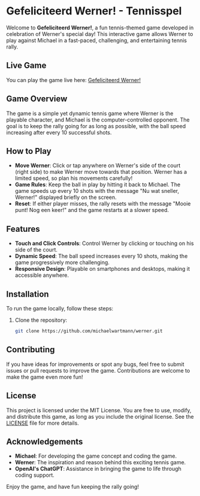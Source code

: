 # Gefeliciteerd Werner! - Tennisspel

Welcome to **Gefeliciteerd Werner!**, a fun tennis-themed game developed in celebration of Werner's special day! This interactive game allows Werner to play against Michael in a fast-paced, challenging, and entertaining tennis rally.

## Live Game

You can play the game live here: [Gefeliciteerd Werner!](https://michaelwartmann.github.io/werner/)

## Game Overview

The game is a simple yet dynamic tennis game where Werner is the playable character, and Michael is the computer-controlled opponent. The goal is to keep the rally going for as long as possible, with the ball speed increasing after every 10 successful shots.

## How to Play

- **Move Werner**: Click or tap anywhere on Werner's side of the court (right side) to make Werner move towards that position. Werner has a limited speed, so plan his movements carefully!
- **Game Rules**: Keep the ball in play by hitting it back to Michael. The game speeds up every 10 shots with the message "Nu wat sneller, Werner!" displayed briefly on the screen.
- **Reset**: If either player misses, the rally resets with the message "Mooie punt! Nog een keer!" and the game restarts at a slower speed.

## Features

- **Touch and Click Controls**: Control Werner by clicking or touching on his side of the court.
- **Dynamic Speed**: The ball speed increases every 10 shots, making the game progressively more challenging.
- **Responsive Design**: Playable on smartphones and desktops, making it accessible anywhere.

## Installation

To run the game locally, follow these steps:

1. Clone the repository:
   ```bash
   git clone https://github.com/michaelwartmann/werner.git

## Contributing

If you have ideas for improvements or spot any bugs, feel free to submit issues or pull requests to improve the game. Contributions are welcome to make the game even more fun!

## License

This project is licensed under the MIT License. You are free to use, modify, and distribute this game, as long as you include the original license. See the [LICENSE](LICENSE) file for more details.

## Acknowledgements

- **Michael**: For developing the game concept and coding the game.
- **Werner**: The inspiration and reason behind this exciting tennis game.
- **OpenAI's ChatGPT**: Assistance in bringing the game to life through coding support.

Enjoy the game, and have fun keeping the rally going!

